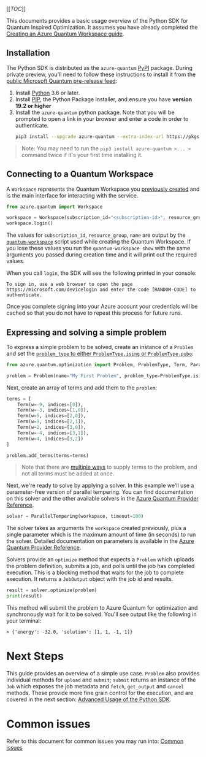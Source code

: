 [[_TOC_]]

This documents provides a basic usage overview of the Python SDK for Quantum Inspired Optimization. It assumes you have already completed the [Creating an Azure Quantum Workspace guide](/Guides/Creating-an-Azure-Quantum-Workspace).

## Installation 
The Python SDK is distributed as the `azure-quantum` [PyPI](https://pypi.org) package. During private preview, you'll need to follow these instructions to install it from the [public Microsoft Quantum pre-release feed](https://dev.azure.com/ms-quantum-public/Microsoft%20Quantum%20(public)/_packaging?_a=feed&feed=alpha):

1. Install [Python](https://www.python.org/downloads/) 3.6 or later.
1. Install [PIP](https://pip.pypa.io/en/stable/), the Python Package Installer, and ensure you have **version 19.2 or higher**
1. Install the `azure-quantum` python package. Note that you will be prompted to open a link in your browser and enter a code in order to authenticate.
   ```bash
   pip3 install --upgrade azure-quantum --extra-index-url https://pkgs.dev.azure.com/AzureQuantum-PreviewCustomers/_packaging/AzureQuantum-PreviewCustomers/pypi/simple/
   ```

> Note: You may need to run the `pip3 install azure-quantum <... >` command twice if it's your first time installing it.

## Connecting to a Quantum Workspace
A `Workspace` represents the Quantum Workspace you [previously created](/Guides/Creating-an-Azure-Quantum-Workspace#Create-a-Workspace) and is the main interface for interacting with the service.

```python
from azure.quantum import Workspace

workspace = Workspace(subscription_id="<subscription-id>", resource_group="<resource-group>", name="<workspace-name>")
workspace.login()
```

The values for `subscription_id`, `resource_group`, `name` are output by the [`quantum-workspace`](https://dev.azure.com/AzureQuantum-PreviewCustomers/PrivatePreview/_git/scripts) script used while creating the Quantum Workspace. If you lose these values you run the `quantum-workspace show` with the same arguments you passed during creation time and it will print out the required values.

When you call `login`, the SDK will see the following printed in your console:

```
To sign in, use a web browser to open the page https://microsoft.com/devicelogin and enter the code [RANDOM-CODE] to authenticate.
```

Once you complete signing into your Azure account your credentials will be cached so that you do not have to repeat this process for future runs.

## Expressing and solving a simple problem

To express a simple problem to be solved, create an instance of a `Problem` and set the [`problem_type` to either `ProblemType.ising` or `ProblemType.pubo`](/Reference/Python-SDK/Azure.Quantum.Optimization#ProblemType):

```py
from azure.quantum.optimization import Problem, ProblemType, Term, ParallelTempering

problem = Problem(name="My First Problem", problem_type=ProblemType.ising)
```

Next, create an array of terms and add them to the `problem`:

```py
terms = [
    Term(w=-9, indices=[0]),
    Term(w=-3, indices=[1,0]),
    Term(w=5, indices=[2,0]),
    Term(w=9, indices=[2,1]),
    Term(w=2, indices=[3,0]),
    Term(w=-4, indices=[3,1]),
    Term(w=4, indices=[3,2])
]

problem.add_terms(terms=terms)
```

> Note that there are [multiple ways](/Guides/Advanced-Usage-of-the-Python-SDK#Methods-for-supplying-problem-terms) to supply terms to the problem, and not all terms must be added at once.

Next, we're ready to solve by applying a solver. In this example we'll use a parameter-free version of parallel tempering. You can find documentation on this solver and the other available solvers in the [Azure Quantum Provider Reference](/Reference/Providers/Azure-Quantum).

```py
solver = ParallelTempering(workspace, timeout=100)
```

The solver takes as arguments the `workspace` created previously, plus a single parameter which is the maximum amount of time (in seconds) to run the solver. Detailed documentation on parameters is available in the [Azure Quantum Provider Reference](/Reference/Providers/Azure-Quantum).

Solvers provide an `optimize` method that expects a `Problem` which uploads the problem definition, submits a job, and polls until the job has completed execution. This is a blocking method that waits for the job to complete execution. It returns a `JobOutput` object with the job id and results.

```py
result = solver.optimize(problem)
print(result)
```

This method will submit the problem to Azure Quantum for optimization and synchronously wait for it to be solved. You'll see output like the following in your terminal:
```
> {'energy': -32.0, 'solution': [1, 1, -1, 1]}
```

# Next Steps
This guide provides an overview of a simple use case. `Problem` also provides individual methods for `upload` and `submit`; `submit` returns an instance of the `Job` which exposes the job metadata and `fetch`, `get_output` and `cancel` methods. These provide more fine grain control for the execution, and are covered in the next section: [Advanced Usage of the Python SDK](/Guides/Advanced-Usage-of-the-Python-SDK).

# Common issues
Refer to this document for common issues you may run into: [Common issues](Common-issues.md)